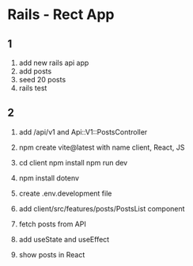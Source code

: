 # Rails - Rect App

## 1
   1. add new rails api app
   2. add posts
   3. seed 20 posts
   4. rails test

## 2
   1. add /api/v1 and Api::V1::PostsController
   2. npm create vite@latest with name client, React, JS
   3. cd client
      npm install
      npm run dev

   4. npm install dotenv
   5. create .env.development file
   6. add client/src/features/posts/PostsList component
   7. fetch posts from API
   8. add useState and useEffect
   9. show posts in React
   
